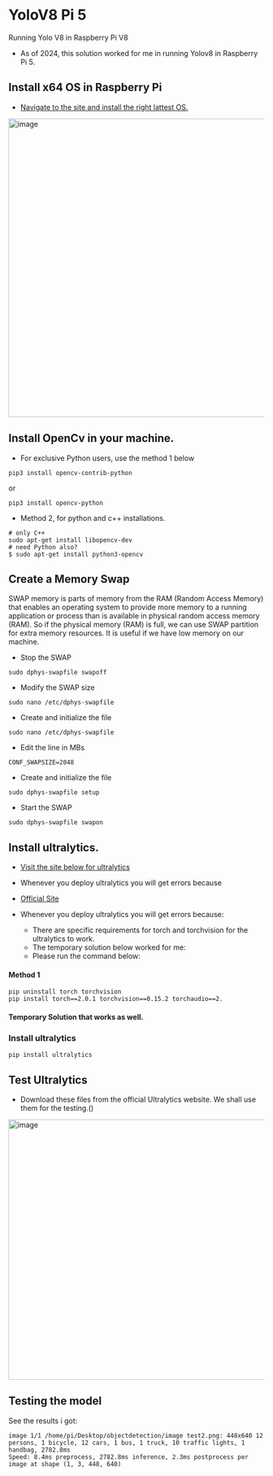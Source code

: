 # YoloV8 Pi 5
 Running Yolo V8 in Raspberry Pi V8 
 - As of 2024, this solution worked for me in running Yolov8 in Raspberry Pi 5.

 ## Install x64 OS in Raspberry Pi
 - [Navigate to the site and install the right lattest OS.][def]

 <img width="587" alt="image" src="https://github.com/AronAyub/Jetson-Nano-OBject-Detection---Yolo-V8/assets/55284959/89e72700-9598-463b-8b32-7b8f2e44ccf6">

## Install OpenCv in your machine.
- For exclusive Python users, use the method 1 below

```
pip3 install opencv-contrib-python
```
or 

```
pip3 install opencv-python
```
- Method 2, for python and c++ installations.

```
# only C++
sudo apt-get install libopencv-dev
# need Python also?
$ sudo apt-get install python3-opencv
```

## Create a Memory Swap

SWAP memory is parts of memory from the RAM (Random Access Memory) that enables an operating system to provide more memory to a running application or process than is available in physical random access memory (RAM). So if the physical memory (RAM) is full, we can use SWAP partition for extra memory resources. It is useful if we have low memory on our machine.

- Stop the SWAP
```
sudo dphys-swapfile swapoff
```
- Modify the SWAP size
```
sudo nano /etc/dphys-swapfile
```
- Create and initialize the file 
```
sudo nano /etc/dphys-swapfile
```
- Edit the line in MBs

```
CONF_SWAPSIZE=2048
```
-  Create and initialize the file

```
sudo dphys-swapfile setup
```
- Start the SWAP
```
sudo dphys-swapfile swapon
```


## Install ultralytics.
- [Visit the site below for ultralytics][def2]
- Whenever you deploy ultralytics you will get errors because
- [Official Site](def4)
- Whenever you deploy ultralytics you will get errors because:
    - There are specific requirements for torch and torchvision for the ultralytics to work.
    - The temporary solution below worked for me:
    
    * Please run the command below:

#### Method 1

```
pip uninstall torch torchvision
pip install torch==2.0.1 torchvision==0.15.2 torchaudio==2.
```
#### Temporary Solution that works as well.
 
 

### Install ultralytics 
```
pip install ultralytics
```

## Test Ultralytics


 - Download these files from the official Ultralytics website. We shall use them for the testing.()

 <img width="512" alt="image" src="https://github.com/AronAyub/Jetson-Nano-OBject-Detection---Yolo-V8/assets/55284959/bc78ab30-c80c-4c68-9e64-7987f868b81c">


## Testing the model

See the results i got:

```
image 1/1 /home/pi/Desktop/objectdetection/image test2.png: 448x640 12 persons, 1 bicycle, 12 cars, 1 bus, 1 truck, 10 traffic lights, 1 handbag, 2782.8ms
Speed: 8.4ms preprocess, 2782.8ms inference, 2.3ms postprocess per image at shape (1, 3, 448, 640)
```



[def]: https://www.raspberrypi.com/software/operating-systems/
[def2]: https://github.com/ultralytics/ultralytics
[def4]: https://github.com/ultralytics/ultralytics/tree/main/examples
